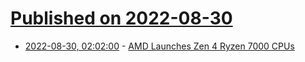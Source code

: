 # [Published on 2022-08-30](index.md)

* [2022-08-30, 02:02:00](https://hardware.slashdot.org/story/22/08/30/0117233/amd-launches-zen-4-ryzen-7000-cpus?utm_source=rss1.0mainlinkanon&utm_medium=feed) - [AMD Launches Zen 4 Ryzen 7000 CPUs](https://hardware.slashdot.org/story/22/08/30/0117233/amd-launches-zen-4-ryzen-7000-cpus?utm_source=rss1.0mainlinkanon&utm_medium=feed)

